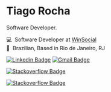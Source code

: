 # Tiago Rocha 

Software Developer.


💻 &nbsp;Software Developer at [WinSocial](https://www.linkedin.com/company/somoswinsocial/mycompany/) <br>
🏡 &nbsp;Brazilian, Based in Rio de Janeiro, RJ <br>


[![Linkedin Badge](https://img.shields.io/badge/-Tiago%20Rocha-2563eb?style=flat-square&logo=Linkedin&logoColor=white&link=https://www.linkedin.com/in/tiago-rocha-1a108710b/)](https://www.linkedin.com/in/tiago-rocha-1a108710b/) 
[![Gmail Badge](https://img.shields.io/badge/-tiago.rocha.pro@gmail.com-2563eb?style=flat-square&logo=Gmail&logoColor=white&link=mailtotiago.rocha.pro@gmail.com)](mailto:tiago.rocha.pro@gmail.com)

[![Stackoverflow Badge](https://img.shields.io/badge/-tiago.rocha.pro@gmail.com-2563eb?style=flat-square&logo=Gmail&logoColor=white&link=mailtotiago.rocha.pro@gmail.com)](mailto:tiago.rocha.pro@gmail.com)

[![Stackoverflow Badge](https://img.shields.io/badge/-Tiago%20Rocha-f28124?style=flat-square&logo=stackoverflow&logoColor=white&link=https://stackoverflow.com/users/12258797/tiago-rocha)](https://stackoverflow.com/users/12258797/tiago-rocha)



